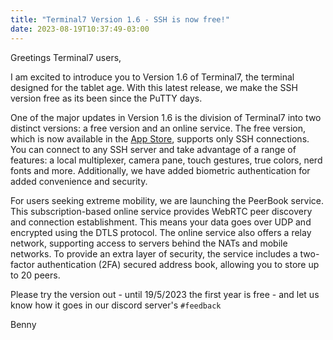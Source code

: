```yaml
---
title: "Terminal7 Version 1.6 - SSH is now free!"
date: 2023-08-19T10:37:49-03:00
---
```

Greetings Terminal7 users,

I am excited to introduce you to Version 1.6 of Terminal7, the terminal designed
for the tablet age. With this latest release, we make the SSH version free as its
been since the PuTTY days.

One of the major updates in Version 1.6 is the division of Terminal7 into two
distinct versions: a free version and an online service. The free version, which
is now available in the [App Store](https://apps.apple.com/il/app/terminal7/id1532882447), 
supports only SSH connections. You can connect to any SSH server and take
advantage of a range of features: a local multiplexer, camera pane,
touch gestures, true colors, nerd fonts and more. Additionally, we have added
biometric authentication for added convenience and security.

For users seeking extreme mobility, we are launching the PeerBook service.
This subscription-based online service provides WebRTC peer discovery and connection
establishment. This means your data goes over UDP and encrypted using the DTLS protocol.
The online service also offers a relay network,
supporting access to servers behind the NATs and mobile networks. To provide an extra layer of
security, the service includes a two-factor authentication (2FA) secured address
book, allowing you to store up to 20 peers.

Please try the version out - until 19/5/2023 the first year is free - and let us know how it goes in our discord server's `#feedback`

Benny
